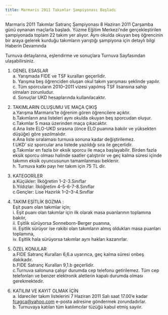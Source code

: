 ```yaml
---
title: Marmaris 2011 Takımlar Şampiyonası Başladı
---
```


Marmaris 2011 Takımlar Satranç Şampiyonası 8 Haziran 2011 Çarşamba günü oynanan maçlarla başladı. Yüzme Eğitim Merkezi'nde gerçekleştirilen şampiyonada toplam 22 takım yer alıyor. Aynı okulda okuyan beş öğrencinin bir araya gelerek kurduğu takımların yarıştığı şampiyona için detaylı bilgi Haberin Devamında  

Turnuva detaylarına, eşlendirme ve sonuçlara Turnuva Sayfasından ulaşabilirsiniz.  

1. GENEL ESASLAR  
a. Yarışmada FIDE ve TSF kuralları geçerlidir.  
b. Yarışma beş öğrenciden oluşan okul takım yarışması şeklinde yapılır.  
c. Tüm sporcuların 2010–2011 vizesi yapılmış TSF lisansına sahip olmaları zorunludur.  
d. Sonuçlar UKD hesaplarında kullanılacaktır.  

2. TAKIMLARIN OLUŞUMU VE MAÇA ÇIKIŞ  
a.Yarışma Marmaris’te öğrenim gören öğrencilere açıktır.  
b.Takımların ana listeleri aynı okulda okuyan beş sporcudan oluşur.  
c.Takımlar 5 masa üzerinden maça çıkacaktır.  
d.Ana liste ELO-UKD sırasına (önce ELO puanına bakılır ve yüksekten düşüğe) göre yazılmalıdır.  
e.Ana liste sıralaması turnuva sonuna kadar değiştirilemez.  
f.UKD’ siz sporcular ana listede yazıldığı sıra ile geçerlidir.  
g.Takımlar en fazla bir eksik sporcu ile maça başlayabilir. Birden fazla eksik sporcu olması halinde saatler çalıştırılır ve geç kalma süresi içinde takımın eksik oyuncusunun tamamlanması beklenir.  
h. Turnuva katkı payı her takım için 75 TL dir.  

3. KATEGORİLER  
a.Küçükler: İlköğretim 1–2-3.Sınıflar  
b.Yıldızlar: İlköğretim 4–5-6-7-8.Sınıflar  
c.Gençler: Lise Hazırlık 1–2–3-4.Sınıflar  

4. TAKIM EŞİTLİK BOZMA :  
Eşit puanı olan takımlar için;  
i. Eşit puanı olan takımlar için ilk olarak masa puanlarının toplamına bakılır,  
ii. Eşitlik sürüyorsa Sonneborn-Berger puanına,  
iii. Eşitlik sürüyor ise rakibi olan takımların almış oldukları masa puanları toplamına,  
iv. Eşitlik hala sürüyorsa takımlar aynı hakları kazanırlar.  

5. ÖZEL KONULAR  
a.FIDE Satranç Kuralları 6,6.a uyarınca, geç kalma süresi onbeş dakikadır.  
b.FIDE Satranç Kuralları 9,1.b geçerlidir.  
c.Turnuva salonuna çalışır durumda cep telefonu getirilemez. Tüm cep telefonları ve benzer elektronik aletlerin kapalı durumda olması gerekmektedir.  

6. KATILIM VE KAYIT OLMAK İÇİN  
a. İdareciler takım listelerini 7 Haziran 2011 Salı saat 17.00’e kadar fcagca@yahoo.com e-posta adresine göndermek zorundadırlar.  
b. Turnuvaya katılan tüm katılımcılar tüzüğü kabul etmiş sayılır.  
